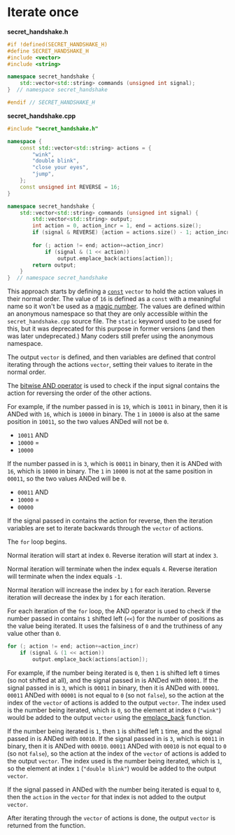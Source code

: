 # Iterate once

**secret_handshake.h**
```cpp
#if !defined(SECRET_HANDSHAKE_H)
#define SECRET_HANDSHAKE_H
#include <vector>
#include <string>

namespace secret_handshake {
    std::vector<std::string> commands (unsigned int signal);
}  // namespace secret_handshake

#endif // SECRET_HANDSHAKE_H
```

**secret_handshake.cpp**
```cpp
#include "secret_handshake.h"

namespace {
    const std::vector<std::string> actions = {
        "wink",
        "double blink",
        "close your eyes",
        "jump",
    };
    const unsigned int REVERSE = 16;
}

namespace secret_handshake {
    std::vector<std::string> commands (unsigned int signal) {
        std::vector<std::string> output;
        int action = 0, action_incr = 1, end = actions.size();
        if (signal & REVERSE) {action = actions.size() - 1; action_incr = -1; end = -1;}        
            
        for (; action != end; action+=action_incr)
            if (signal & (1 << action))
                output.emplace_back(actions[action]);
        return output;
    }
}  // namespace secret_handshake
```

This approach starts by defining a [`const`][const] `vector` to hold the action values in their normal order.
The value of `16` is defined as a `const` with a meaningful name so it won't be used as a [magic number][magic-number].
The values are defined within an anonymous namespace so that they are only accessible within the `secret_handshake.cpp` source file.
The `static` keyword used to be used for this, but it was deprecated for this purpose in former versions (and then was later undeprecated.)
Many coders still prefer using the anonymous namespace.

The output `vector` is defined, and then variables are defined that control iterating through the actions `vector`,
setting their values to iterate in the normal order.

The [bitwise AND operator][bitwise-operators] is used to check if the input signal contains the action for reversing the order of the other actions.

For example, if the number passed in is `19`, which is `10011` in binary, then it is ANDed with `16`, which is `10000` in binary.
The `1` in `10000` is also at the same position in `10011`, so the two values ANDed will not be `0`.
- `10011` AND
- `10000` =
- `10000`

If the number passed in is `3`, which is `00011` in binary, then it is ANDed with `16`, which is `10000` in binary.
The `1` in `10000` is not at the same position in `00011`, so the two values ANDed will be `0`.
- `00011` AND
- `10000` =
- `00000`

If the signal passed in contains the action for reverse, then the iteration variables are set to iterate backwards through the `vector` of actions.

The `for` loop begins.

Normal iteration will start at index `0`.
Reverse iteration will start at index `3`.

Normal iteration will terminate when the index equals `4`.
Reverse iteration will terminate when the index equals `-1`.

Normal iteration will increase the index by `1` for each iteration.
Reverse iteration will decrease the index by `1` for each iteration.

For each iteration of the `for` loop, the AND operator is used to check if the number passed in contains `1` shifted left (`<<`) for the number of positions
as the value being iterated.
It uses the falsiness of `0` and the truthiness of any value other than `0`.

```cpp
for (; action != end; action+=action_incr)
    if (signal & (1 << action))
        output.emplace_back(actions[action]);
```

For example, if the number being iterated is `0`, then `1` is shifted left `0` times (so not shifted at all), and the signal passed in is ANDed with `00001`.
If the signal passed in is `3`, which is `00011` in binary, then it is ANDed with `00001`.
`00011` ANDed with `00001` is not equal to `0` (so not `false`), so the action at the index of the `vector` of actions is added to the output `vector`.
The index used is the number being iterated, which is `0`, so the element at index `0` (`"wink"`) would be added to the output `vector`
using the [emplace_back][emplace-back] function.

If the number being iterated is `1`, then `1` is shifted left `1` time, and the signal passed in is ANDed with `00010`.
If the signal passed in is `3`, which is `00011` in binary, then it is ANDed with `00010`.
`00011` ANDed with `00010` is not equal to `0` (so not `false`), so the action at the index of the `vector` of actions is added to the output `vector`.
The index used is the number being iterated, which is `1`, so the element at index `1` (`"double blink"`) would be added to the output `vector`.

If the signal passed in ANDed with the number being iterated is equal to `0`, then the `action` in the `vector` for that index is not added to the output `vector`.

After iterating through the `vector` of actions is done, the output `vector` is returned from the function.

[const]: https://en.cppreference.com/w/cpp/language/cv
[magic-number]: https://en.wikipedia.org/wiki/Magic_number_(programming)
[bitwise-operators]: https://www.geeksforgeeks.org/bitwise-operators-in-c-cpp/
[emplace-back]: https://en.cppreference.com/w/cpp/container/vector/emplace_back
